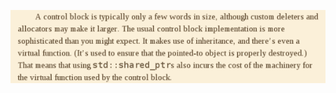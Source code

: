 ![shared_ptr_control_block](https://github.com/Youcheng/CPPFun/blob/master/SmartPointer/controlblock.png)